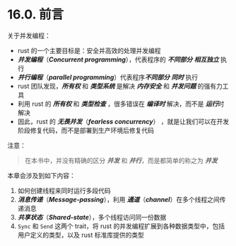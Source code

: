# 16.0. 前言

关于并发编程：

- rust 的一个主要目标是：安全并高效的处理并发编程
- ***并发编程***（***Concurrent programming***），代表程序的 ***不同部分*** ***相互独立*** 执行
- ***并行编程***（***parallel programming***）代表程序***不同部分*** ***同时*** 执行
- rust 团队发现，***所有权*** 和 ***类型系统*** 是解决 ***内存安全*** 和 ***并发问题*** 的强有力工具
- 利用 rust 的 ***所有权*** 和 ***类型检查*** ，很多错误在 ***编译时*** 解决，而不是 ***运行***时 解决
- 因此，rust 的 ***无畏并发***（***fearless concurrency***） ，就是让我们可以在开发阶段修复代码，而不是部署到生产环境后修复代码



注意：

> 在本书中，并没有精确的区分 ***并发*** 和 ***并行***，而是都简单的称之为 ***并发***



本章会涉及到如下内容：

1. 如何创建线程来同时运行多段代码
2. ***消息传递***（***Message-passing***），利用 ***通道***（***channel***）在多个线程之间传递消息
3. ***共享状态***（***Shared-state***），多个线程访问同一份数据
4. `Sync` 和 `Send` 这两个 trait，将 rust 的并发编程扩展到各种数据类型中，包括用户定义的类型，以及 rust 标准库提供的类型
